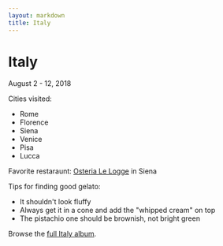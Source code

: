 ```yaml
---
layout: markdown
title: Italy
---
```


# Italy

<p class="meta centered">August 2 - 12, 2018</p>

Cities visited:

* Rome
* Florence
* Siena
* Venice
* Pisa
* Lucca

Favorite restaraunt: [Osteria Le Logge](https://www.yelp.com/biz/osteria-le-logge-siena) in Siena

Tips for finding good gelato:

* It shouldn't look fluffy
* Always get it in a cone and add the "whipped cream" on top
* The pistachio one should be brownish, not bright green

Browse the [full Italy album](https://www.icloud.com/sharedalbum/#B0iGfnH8tGEuYbY).
